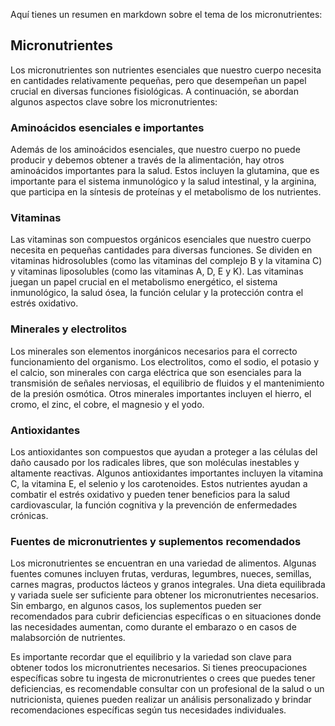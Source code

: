 Aquí tienes un resumen en markdown sobre el tema de los micronutrientes:

## Micronutrientes

Los micronutrientes son nutrientes esenciales que nuestro cuerpo necesita en cantidades relativamente pequeñas, pero que desempeñan un papel crucial en diversas funciones fisiológicas. A continuación, se abordan algunos aspectos clave sobre los micronutrientes:

### Aminoácidos esenciales e importantes

Además de los aminoácidos esenciales, que nuestro cuerpo no puede producir y debemos obtener a través de la alimentación, hay otros aminoácidos importantes para la salud. Estos incluyen la glutamina, que es importante para el sistema inmunológico y la salud intestinal, y la arginina, que participa en la síntesis de proteínas y el metabolismo de los nutrientes.

### Vitaminas

Las vitaminas son compuestos orgánicos esenciales que nuestro cuerpo necesita en pequeñas cantidades para diversas funciones. Se dividen en vitaminas hidrosolubles (como las vitaminas del complejo B y la vitamina C) y vitaminas liposolubles (como las vitaminas A, D, E y K). Las vitaminas juegan un papel crucial en el metabolismo energético, el sistema inmunológico, la salud ósea, la función celular y la protección contra el estrés oxidativo.

### Minerales y electrolitos

Los minerales son elementos inorgánicos necesarios para el correcto funcionamiento del organismo. Los electrolitos, como el sodio, el potasio y el calcio, son minerales con carga eléctrica que son esenciales para la transmisión de señales nerviosas, el equilibrio de fluidos y el mantenimiento de la presión osmótica. Otros minerales importantes incluyen el hierro, el cromo, el zinc, el cobre, el magnesio y el yodo.

### Antioxidantes

Los antioxidantes son compuestos que ayudan a proteger a las células del daño causado por los radicales libres, que son moléculas inestables y altamente reactivas. Algunos antioxidantes importantes incluyen la vitamina C, la vitamina E, el selenio y los carotenoides. Estos nutrientes ayudan a combatir el estrés oxidativo y pueden tener beneficios para la salud cardiovascular, la función cognitiva y la prevención de enfermedades crónicas.

### Fuentes de micronutrientes y suplementos recomendados

Los micronutrientes se encuentran en una variedad de alimentos. Algunas fuentes comunes incluyen frutas, verduras, legumbres, nueces, semillas, carnes magras, productos lácteos y granos integrales. Una dieta equilibrada y variada suele ser suficiente para obtener los micronutrientes necesarios. Sin embargo, en algunos casos, los suplementos pueden ser recomendados para cubrir deficiencias específicas o en situaciones donde las necesidades aumentan, como durante el embarazo o en casos de malabsorción de nutrientes.

Es importante recordar que el equilibrio y la variedad son clave para obtener todos los micronutrientes necesarios. Si tienes preocupaciones específicas sobre tu ingesta de micronutrientes o crees que puedes tener deficiencias, es recomendable consultar con un profesional de la salud o un nutricionista, quienes pueden realizar un análisis personalizado y brindar recomendaciones específicas según tus necesidades individuales.